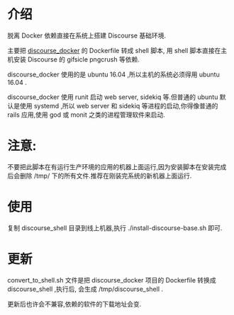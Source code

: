 # 介绍

脱离 Docker 依赖直接在系统上搭建 Discourse 基础环境.

主要把 [discourse_docker](https://github.com/discourse/discourse_docker) 的 Dockerfile 转成 shell 脚本, 用 shell 脚本直接在主机安装 Discourse 的 gifsicle pngcrush 等依赖.

discourse_docker 使用的是 ubuntu 16.04 ,所以主机的系统必须得用 ubuntu 16.04 .

discourse_docker 使用 runit 启动 web server, sidekiq 等.但普通的 ubuntu 默认是使用 systemd ,所以 web server 和 sidekiq 等进程的启动,你得像普通的 rails 应用,使用 god 或 monit 之类的进程管理软件来启动.


# 注意:

不要把此脚本在有运行生产环境的应用的机器上面运行,因为安装脚本在安装完成后会删除 /tmp/ 下的所有文件.推荐在刚装完系统的新机器上面运行.


# 使用

复制 discourse_shell 目录到线上机器,执行 ./install-discourse-base.sh 即可.

# 更新

convert_to_shell.sh 文件是把 discourse_docker 项目的 Dockerfile 转换成 discourse_shell ,执行后, 会生成 /tmp/discourse_shell .

更新后也许会不兼容,依赖的软件的下载地址会变.
